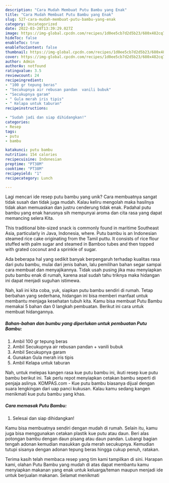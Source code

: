 ```yaml
---
description: "Cara Mudah Membuat Putu Bambu yang Enak"
title: "Cara Mudah Membuat Putu Bambu yang Enak"
slug: 527-cara-mudah-membuat-putu-bambu-yang-enak
category: Uncategorized
date: 2022-03-28T13:39:29.027Z
image: https://img-global.cpcdn.com/recipes/1d0ee5cb7d2d5b23/680x482cq70/putu-bambu-foto-resep-utama.jpg
hideToc: false
enableToc: true
enableTocContent: false
thumbnail: https://img-global.cpcdn.com/recipes/1d0ee5cb7d2d5b23/680x482cq70/putu-bambu-foto-resep-utama.jpg
cover: https://img-global.cpcdn.com/recipes/1d0ee5cb7d2d5b23/680x482cq70/putu-bambu-foto-resep-utama.jpg
author: Admin
authorAv: notfound
ratingvalue: 3.5
reviewcount: 24
recipeingredient:
- "100 gr tepung beras"
- "Secukupnya air rebusan pandan  vanili bubuk"
- "Secukupnya garam"
- " Gula merah iris tipis"
- " Kelapa untuk taburan"
recipeinstructions:

- "Sudah jadi dan siap dihidangkan!"
categories:
- Resep
tags:
- putu
- bambu

katakunci: putu bambu 
nutrition: 154 calories
recipecuisine: Indonesian
preptime: "PT38M"
cooktime: "PT38M"
recipeyield: "1"
recipecategory: Lunch

---
```





Lagi mencari ide resep putu bambu yang unik? Cara membuatnya sangat tidak susah dan tidak juga mudah. Kalau keliru mengolah maka hasilnya tidak akan memuaskan dan justru cenderung tidak enak. Padahal putu bambu yang enak harusnya sih mempunyai aroma dan cita rasa yang dapat memancing selera Kita.





This traditional bite-sized snack is commonly found in maritime Southeast Asia, particularly in Java, Indonesia, where. Putu bambu is an Indonesian steamed rice cake originating from the Tamil puttu. It consists of rice flour stuffed with palm sugar and steamed in Bamboo tubes and then topped with grated coconut and a sprinkle of sugar.

Ada beberapa hal yang sedikit banyak berpengaruh terhadap kualitas rasa dari putu bambu, mulai dari jenis bahan, lalu pemilihan bahan segar sampai cara membuat dan menyajikannya. Tidak usah pusing jika mau menyiapkan putu bambu enak di rumah, karena asal sudah tahu triknya maka hidangan ini dapat menjadi suguhan istimewa.






Nah, kali ini kita coba, yuk, siapkan putu bambu sendiri di rumah. Tetap berbahan yang sederhana, hidangan ini bisa memberi manfaat untuk membantu menjaga kesehatan tubuh kita. Kamu bisa membuat Putu Bambu memakai 5 bahan dan 0 langkah pembuatan. Berikut ini cara untuk membuat hidangannya.

<!--inarticleads1-->

##### Bahan-bahan dan bumbu yang diperlukan untuk pembuatan Putu Bambu:

1. Ambil 100 gr tepung beras
1. Ambil Secukupnya air rebusan pandan + vanili bubuk
1. Ambil Secukupnya garam
1. Gunakan  Gula merah iris tipis
1. Ambil  Kelapa untuk taburan


Nah, untuk melepas kangen rasa kue putu bambu ini, ikuti resep kue putu bambu berikut ini. Tak perlu repot menyiapkan cetakan bambu seperti di penjaja aslinya. KOMPAS.com - Kue putu bambu biasanya dijual dengan suara lengkingan dari uap panci kukusan. Kalau kamu sedang kangen menikmati kue putu bambu yang khas. 

<!--inarticleads2-->

##### Cara memasak Putu Bambu:


1. Selesai dan siap dihidangkan!

Kamu bisa membuatnya sendiri dengan mudah di rumah. Selain itu, kamu juga bisa menggunakan cetakan plastik kue putu atau daun. Beri alas potongan bambu dengan daun pisang atau daun pandan. Lubangi bagian tengah adonan kemudian masukkan gula merah secukupnya. Kemudian tutupi sisanya dengan adonan tepung beras hingga cukup penuh, ratakan. 

Terima kasih telah membaca resep yang tim kami tampilkan di sini. Harapan kami, olahan Putu Bambu yang mudah di atas dapat membantu kamu menyiapkan makanan yang enak untuk keluarga/teman maupun menjadi ide untuk berjualan makanan. Selamat menikmati
